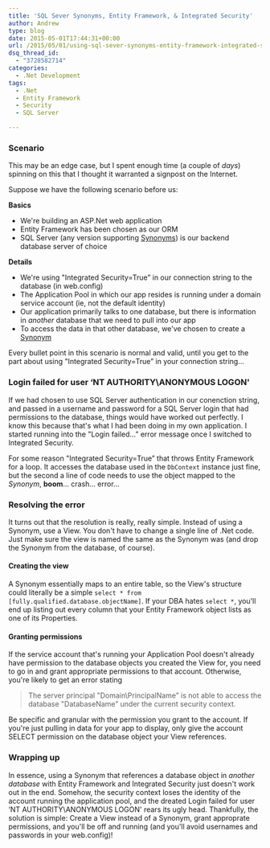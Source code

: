 ```yaml
---
title: 'SQL Sever Synonyms, Entity Framework, & Integrated Security'
author: Andrew
type: blog
date: 2015-05-01T17:44:31+00:00
url: /2015/05/01/using-sql-sever-synonyms-entity-framework-integrated-security/
dsq_thread_id:
  - "3728582714"
categories:
  - .Net Development
tags:
  - .Net
  - Entity Framework
  - Security
  - SQL Server

---
```




<a name="scenario" class="jump-target"></a>

### Scenario

This may be an edge case, but I spent enough time (a couple of _days_) spinning on this that I thought it warranted a signpost on the Internet.

Suppose we have the following scenario before us:

**Basics**

  * We're building an ASP.Net web application
  * Entity Framework has been chosen as our ORM
  * SQL Server (any version supporting [Synonyms][1]) is our backend database server of choice

**Details**

  * We're using "Integrated Security=True&#8221; in our connection string to the database (in web.config)
  * The Application Pool in which our app resides is running under a domain service account (ie, not the default identity)
  * Our application primarily talks to one database, but there is information in _another_ database that we need to pull into our app
  * To access the data in that other database, we've chosen to create a [Synonym][1]

Every bullet point in this scenario is normal and valid, until you get to the part about using "Integrated Security=True&#8221; in your connection string&#8230;

<a name="login-failed" class="jump-target"></a>

### Login failed for user &#8216;NT AUTHORITY\ANONYMOUS LOGON'

If we had chosen to use SQL Server authentication in our conenction string, and passed in a username and password for a SQL Server login that had permissions to the database, things would have worked out perfectly. I know this because that's what I had been doing in my own application. I started running into the "Login failed&#8230;&#8221; error message once I switched to Integrated Security.

For some reason "Integrated Security=True&#8221; that throws Entity Framework for a loop. It accesses the database used in the `DbContext` instance just fine, but the second a line of code needs to use the object mapped to the _Synonym_, **boom**&#8230; crash&#8230; error&#8230;

<a name="reolving-error" class="jump-target"></a>

### Resolving the error

It turns out that the resolution is really, really simple. Instead of using a Synonym, use a View. You don't have to change a single line of .Net code. Just make sure the view is named the same as the Synonym was (and drop the Synonym from the database, of course).

<a name="creating-view" class="jump-target"></a>

#### Creating the view

A Synonym essentially maps to an entire table, so the View's structure could literally be a simple `select * from [fully.qualified.database.objectName]`. If your DBA hates `select *`, you'll end up listing out every column that your Entity Framework object lists as one of its Properties.

<a name="granting-permissions" class="jump-target"></a>

#### Granting permissions

If the service account that's running your Application Pool doesn't already have permission to the database objects you created the View for, you need to go in and grant appropriate permissions to that account. Otherwise, you're likely to get an error stating

> The server principal "Domain\PrincipalName&#8221; is not able to access the database "DatabaseName&#8221; under the current security context.

Be specific and granular with the permission you grant to the account. If you're just pulling in data for your app to display, only give the account SELECT permission on the database object your View references.

### Wrapping up

In essence, using a Synonym that references a database object in _another database_ with Entity Framework and Integrated Security just doesn't work out in the end. Somehow, the security context loses the identity of the account running the application pool, and the dreated Login failed for user &#8216;NT AUTHORITY\ANONYMOUS LOGON' rears its ugly head. Thankfully, the solution is simple: Create a View instead of a Synonym, grant approprate permissions, and you'll be off and running (and you'll avoid usernames and passwords in your web.config)!

<a name="share" class="jump-target"></a>

 [1]: https://msdn.microsoft.com/en-us/library/ms187552.aspx